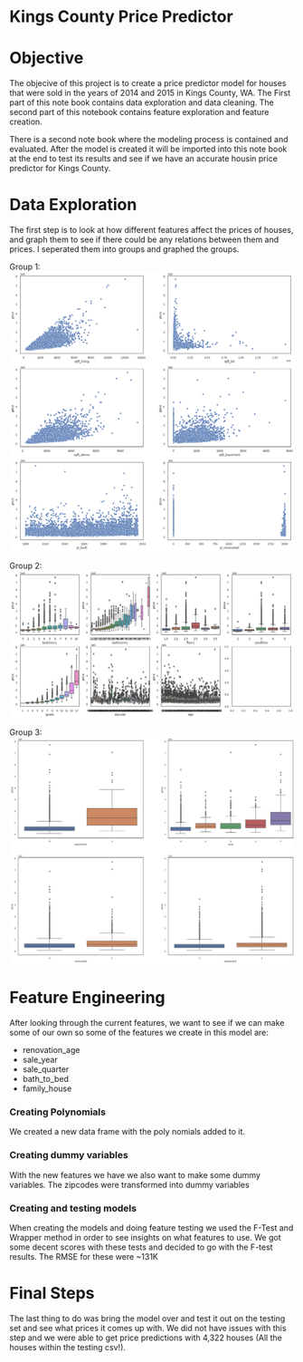 # Kings County Price Predictor

# Objective 
The objecive of this project is to create a price predictor model for houses that were sold in the years of 2014 and 2015 in Kings County, WA. The First part of this note book contains data exploration and data cleaning. The second part of this notebook contains feature exploration and feature creation.

There is a second note book where the modeling process is contained and evaluated. After the model is created it will be imported into this note book at the end to test its results and see if we have an accurate housin price predictor for Kings County.

# Data Exploration 
The first step is to look at how different features affect the prices of houses, and graph them to see if there could be any relations between them and prices. I seperated them into groups and graphed the groups. 

Group 1: 
![](https://raw.githubusercontent.com/DavidKentShirley/Kings_County_Price_Pedictor/main/images/corr_1.png)

Group 2: 
![](https://raw.githubusercontent.com/DavidKentShirley/Kings_County_Price_Pedictor/main/images/group2.png)

Group 3: 
![](https://raw.githubusercontent.com/DavidKentShirley/Kings_County_Price_Pedictor/main/images/group_3.png)

# Feature Engineering
After looking through the current features, we want to see if we can make some of our own so some of the features we create in this model are: <br>
* renovation_age
* sale_year
* sale_quarter
* bath_to_bed
* family_house

### Creating Polynomials 
We created a new data frame with the poly nomials added to it. 

### Creating dummy variables
With the new features we have we also want to make some dummy variables. The zipcodes were transformed into dummy variables

### Creating and testing models
When creating the models and doing feature testing we used the F-Test and Wrapper method in order to see insights on what features to use. We got some decent scores with these tests and decided to go with the F-test results. 
The RMSE for these were ~131K 

# Final Steps
The last thing to do was bring the model over and test it out on the testing set and see what prices it comes up with. We did not have issues with this step and we were able to get price predictions with 4,322 houses (All the houses within the testing csv!).

